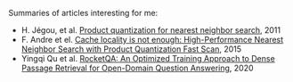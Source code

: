 Summaries of articles interesting for me:
* H. Jégou, et al. [Product quantization for nearest neighbor search](./product_quantization_for_nearest_neighbor_search/summary.md), 2011
* F. Andre et el. [Cache locality is not enough: High-Performance Nearest Neighbor Search with Product Quantization Fast Scan](./cache_locality_is_not_enough/summary.md), 2015
* Yingqi Qu et al. [RocketQA: An Optimized Training Approach to Dense Passage Retrieval for Open-Domain Question Answering](./rocket_qa/summary.md), 2020